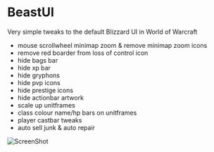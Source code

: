 # BeastUI
Very simple tweaks to the default Blizzard UI in World of Warcraft

* mouse scrollwheel minimap zoom & remove minimap zoom icons
* remove red boarder from loss of control icon
* hide bags bar
* hide xp bar
* hide gryphons
* hide pvp icons
* hide prestige icons
* hide actionbar artwork
* scale up unitframes
* class colour name/hp bars on unitframes
* player castbar tweaks
* auto sell junk & auto repair

![ScreenShot](https://i.imgur.com/wNgdL4z.png)
